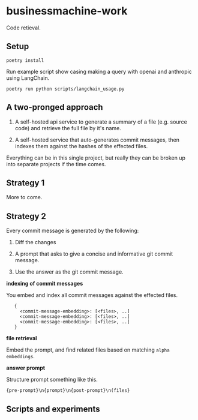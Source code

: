 # businessmachine-work

Code retieval.

## Setup

```
poetry install
```

Run example script show casing making a query with openai and anthropic using LangChain.

```
poetry run python scripts/langchain_usage.py
```

## A two-pronged approach

1. A self-hosted api service to generate a summary of a file (e.g. source code) and retrieve the full file by it's name.

2. A self-hosted service that auto-generates commit messages, then indexes them against the hashes of the effected files.

Everything can be in this single project, but really they can be broken up into separate projects if the time comes.

## Strategy 1

More to come.

## Strategy 2

Every commit message is generated by the following:

1. Diff the changes

2. A prompt that asks to give a concise and informative git commit message.

3. Use the answer as the git commit message.

**indexing of commit messages**

You embed and index all commit messages against the effected files.

```
   {
     <commit-message-embedding>: [<files>, ..]
     <commit-message-embedding>: [<files>, ..]
     <commit-message-embedding>: [<files>, ..]
   }
```

**file retrieval**

Embed the prompt, and find related files based on matching `alpha embeddings`.

**answer prompt**

Structure prompt something like this.

```
{pre-prompt}\n{prompt}\n{post-prompt}\n(files}
```

## Scripts and experiments




